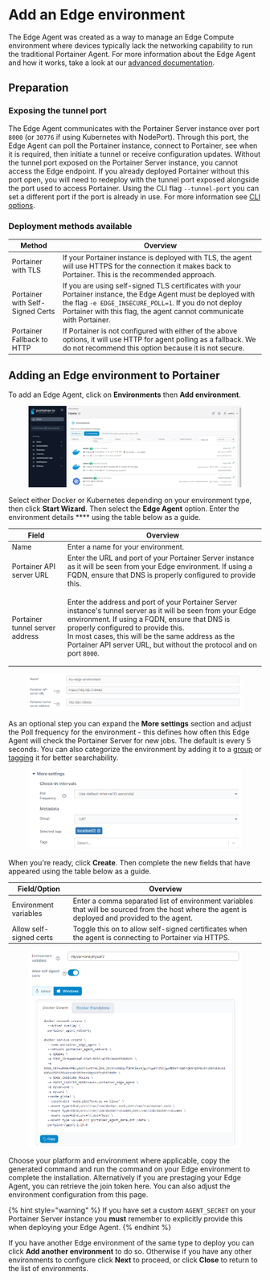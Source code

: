 # Add an Edge environment

The Edge Agent was created as a way to manage an Edge Compute environment where devices typically lack the networking capability to run the traditional Portainer Agent. For more information about the Edge Agent and how it works, take a look at our [advanced documentation](../../../advanced/edge-agent.md).

## Preparation

### Exposing the tunnel port

The Edge Agent communicates with the Portainer Server instance over port `8000` (or `30776` if using Kubernetes with NodePort). Through this port, the Edge Agent can poll the Portainer instance, connect to Portainer, see when it is required, then initiate a tunnel or receive configuration updates. Without the tunnel port exposed on the Portainer Server instance, you cannot access the Edge endpoint. If you already deployed Portainer without this port open, you will need to redeploy with the tunnel port exposed alongside the port used to access Portainer. Using the CLI flag `--tunnel-port` you can set a different port if the port is already in use. For more information see [CLI options](../../../advanced/cli.md).

### Deployment methods available

| Method                           | Overview                                                                                                                                                                                                                                         |
| -------------------------------- | ------------------------------------------------------------------------------------------------------------------------------------------------------------------------------------------------------------------------------------------------ |
| Portainer with TLS               | If your Portainer instance is deployed with TLS, the agent will use HTTPS for the connection it makes back to Portainer. This is the recommended approach.                                                                                       |
| Portainer with Self-Signed Certs | If you are using self-signed TLS certificates with your Portainer instance, the Edge Agent must be deployed with the flag `-e EDGE_INSECURE_POLL=1`. If you do not deploy Portainer with this flag, the agent cannot communicate with Portainer. |
| Portainer Fallback to HTTP       | If Portainer is not configured with either of the above options, it will use HTTP for agent polling as a fallback. We do not recommend this option because it is not secure.                                                                     |

## Adding an Edge environment to Portainer

To add an Edge Agent, click on **Environments** then **Add environment**.&#x20;

<figure><img src="../../../.gitbook/assets/2.16-environments-add (1).gif" alt=""><figcaption></figcaption></figure>

Select either Docker or Kubernetes depending on your environment type, then click **Start Wizard**. Then select the **Edge Agent** option. Enter the environment details **** using the table below as a guide.

| Field                           | Overview                                                                                                                                                                                                                                                                                                                                             |
| ------------------------------- | ---------------------------------------------------------------------------------------------------------------------------------------------------------------------------------------------------------------------------------------------------------------------------------------------------------------------------------------------------- |
| Name                            | Enter a name for your environment.                                                                                                                                                                                                                                                                                                                   |
| Portainer API server URL        | Enter the URL and port of your Portainer Server instance as it will be seen from your Edge environment. If using a FQDN, ensure that DNS is properly configured to provide this.                                                                                                                                                                     |
| Portainer tunnel server address | <p>Enter the address and port of your Portainer Server instance's tunnel server as it will be seen from your Edge environment. If using a FQDN, ensure that DNS is properly configured to provide this.<br>In most cases, this will be the same address as the Portainer API server URL, but without the protocol and on port <code>8000</code>.</p> |

<figure><img src="../../../.gitbook/assets/2.17-install-agent-edge-nameurl.png" alt=""><figcaption></figcaption></figure>

As an optional step you can expand the **More settings** section and adjust the Poll frequency for the environment - this defines how often this Edge Agent will check the Portainer Server for new jobs. The default is every 5 seconds. You can also categorize the environment by adding it to a [group](../groups.md) or [tagging](../tags.md) it for better searchability.

<figure><img src="../../../.gitbook/assets/2.15-settings-env-addenv-edge-more.png" alt=""><figcaption></figcaption></figure>

When you're ready, click **Create**. Then complete the new fields that have appeared using the table below as a guide.

| Field/Option            | Overview                                                                                                                                        |
| ----------------------- | ----------------------------------------------------------------------------------------------------------------------------------------------- |
| Environment variables   | Enter a comma separated list of environment variables that will be sourced from the host where the agent is deployed and provided to the agent. |
| Allow self-signed certs | Toggle this on to allow self-signed certificates when the agent is connecting to Portainer via HTTPS.                                           |

<figure><img src="../../../.gitbook/assets/2.15-settings-env-addenv-edge-details.png" alt=""><figcaption></figcaption></figure>

Choose your platform and environment where applicable, copy the generated command and run the command on your Edge environment to complete the installation. Alternatively if you are prestaging your Edge Agent, you can retrieve the join token here. You can also adjust the environment configuration from this page.&#x20;

{% hint style="warning" %}
If you have set a custom `AGENT_SECRET` on your Portainer Server instance you **must** remember to explicitly provide this when deploying your Edge Agent.
{% endhint %}

If you have another Edge environment of the same type to deploy you can click **Add another environment** to do so. Otherwise if you have any other environments to configure click **Next** to proceed, or click **Close** to return to the list of environments.
